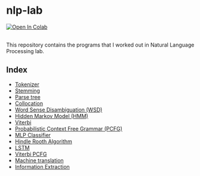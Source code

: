 # nlp-lab

<a target="_blank" href="https://colab.research.google.com/github/kbdharun/NLP-Lab">
  <img src="https://colab.research.google.com/assets/colab-badge.svg" alt="Open In Colab"/>
</a><br><br>

This repository contains the programs that I worked out in Natural Language Processing lab.

## Index

- [Tokenizer](https://github.com/kbdharun/NLP-Lab/blob/main/Lab01(tokenizer)/tokenizer.ipynb)
- [Stemming](https://github.com/kbdharun/NLP-Lab/blob/main/Lab02(stemming)/lab2.ipynb)
- [Parse tree](https://github.com/kbdharun/NLP-Lab/blob/main/Lab03(parse-tree)/lab3.ipynb)
- [Collocation](https://github.com/kbdharun/NLP-Lab/blob/main/Lab04(collocation)/Lab4-NLP-Exp-2.ipynb)
- [Word Sense Disambiguation (WSD)](https://github.com/kbdharun/NLP-Lab/blob/main/Lab05(WSD)/NLP-Lab-5-Exp3.ipynb)
- [Hidden Markov Model (HMM)](https://github.com/kbdharun/NLP-Lab/blob/main/Lab07(HMM%2CViterbi)/NLP%20Exp%204.ipynb)
- [Viterbi](https://github.com/kbdharun/NLP-Lab/blob/main/Lab07(HMM%2CViterbi)/NLP_Exp_5.ipynb)
- [Probabilistic Context Free Grammar (PCFG)](https://github.com/kbdharun/NLP-Lab/blob/main/Lab08(PCFG)/PCFG.ipynb)
- [MLP Classifier](https://github.com/kbdharun/NLP-Lab/blob/main/Lab09-Hindle-rooth%26MLP/Lab%209%20-%20MLP%20classifier.ipynb)
- [Hindle Rooth Algorithm](https://github.com/kbdharun/NLP-Lab/blob/main/Lab09-Hindle-rooth%26MLP/hindle-rooth-algorithm.ipynb)
- [LSTM](https://github.com/kbdharun/NLP-Lab/blob/main/Lab10(LSTM)/Lab_10_Text_generator_using_LSTM.ipynb)
- [Viterbi PCFG](https://github.com/kbdharun/NLP-Lab/blob/main/Lab11(Viterbi-PCFG%2CMachine-translation)/Viterbi-PCFG.ipynb)
- [Machine translation](https://github.com/kbdharun/NLP-Lab/blob/main/Lab11(Viterbi-PCFG%2CMachine-translation)/Machine-translation.ipynb)
- [Information Extraction](https://github.com/kbdharun/NLP-Lab/blob/main/Lab12(Information-Extraction)/Information_Extraction.ipynb)
